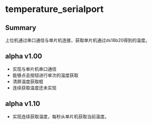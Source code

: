 # temperature_serialport
## Summary
上位机通过串口通信与单片机连接，获取单片机通过ds18b20得到的温度。
## alpha v1.00
* 实现与单片机串口通信
* 能够点击按钮进行单次的温度获取
* 清屏温度获取框
* 连续获取温度还未实现
## alpha v1.10
* 实现连续获取温度，每秒从单片机获取当前温度。
